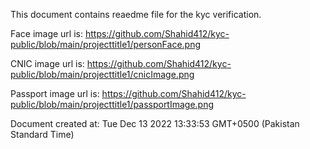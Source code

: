 This document contains reaedme file for the kyc verification. 

Face image url is: https://github.com/Shahid412/kyc-public/blob/main/projecttitle1/personFace.png 

CNIC image url is: https://github.com/Shahid412/kyc-public/blob/main/projecttitle1/cnicImage.png 

Passport image url is: https://github.com/Shahid412/kyc-public/blob/main/projecttitle1/passportImage.png 

Document created at: Tue Dec 13 2022 13:33:53 GMT+0500 (Pakistan Standard Time)